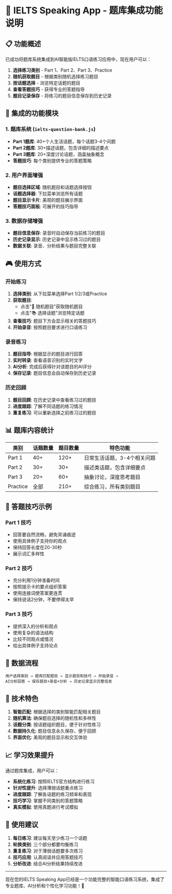# 🎯 IELTS Speaking App - 题库集成功能说明

## 📋 功能概述

已成功将题库系统集成到AI智能版IELTS口语练习应用中，现在用户可以：

1. **选择练习类别** - Part 1、Part 2、Part 3、Practice
2. **随机获取题目** - 根据类别随机选择练习题目
3. **按话题选择** - 浏览特定话题的题目
4. **查看答题技巧** - 获得专业的答题指导
5. **题目记录保存** - 将练习的题目信息保存到历史记录

## 🔧 集成的功能模块

### 1. 题库系统 (`ielts-question-bank.js`)
- **Part 1题库**: 40+个人生活话题，每个话题3-4个问题
- **Part 2题库**: 30+描述话题，包含详细的描述要点
- **Part 3题库**: 20+深度讨论话题，涵盖抽象概念
- **答题技巧**: 每个类别提供专业的答题策略

### 2. 用户界面增强
- **题目选择区域**: 随机题目和话题选择按钮
- **话题选择器**: 下拉菜单浏览所有话题
- **题目显示卡片**: 美观的题目展示界面
- **答题技巧面板**: 可展开的技巧指导

### 3. 数据存储增强
- **题目信息保存**: 录音时自动保存当前练习的题目
- **历史记录显示**: 历史记录中显示练习过的题目
- **数据关联**: 录音、分析结果与题目完整关联

## 🎮 使用方式

### 开始练习
1. **选择类别**: 从下拉菜单选择Part 1/2/3或Practice
2. **获取题目**: 
   - 点击"🎲 随机题目"获取随机题目
   - 点击"📚 选择话题"浏览特定话题
3. **查看技巧**: 题目下方会显示相关的答题技巧
4. **开始录音**: 按照题目要求进行口语练习

### 录音练习
1. **题目指导**: 根据显示的题目进行回答
2. **实时转录**: 查看语音识别的实时文字
3. **AI分析**: 完成后获得针对该题目的AI评分
4. **保存记录**: 题目信息会自动保存到历史记录

### 历史回顾
1. **题目回顾**: 在历史记录中查看练习过的题目
2. **进度跟踪**: 了解不同话题的练习情况
3. **重复练习**: 可以重新选择之前练习过的题目

## 📊 题库内容统计

| 类别 | 话题数量 | 题目数量 | 特色功能 |
|------|----------|----------|----------|
| Part 1 | 40+ | 120+ | 日常生活话题，3-4个相关问题 |
| Part 2 | 30+ | 30+ | 描述类话题，包含详细要点 |
| Part 3 | 20+ | 60+ | 抽象讨论，深度思考题目 |
| Practice | 全部 | 210+ | 综合练习，所有类别题目 |

## 🎯 答题技巧示例

### Part 1 技巧
- 回答要自然流畅，避免背诵痕迹
- 使用具体例子支持你的观点
- 保持回答长度在20-30秒
- 展示词汇多样性

### Part 2 技巧
- 充分利用1分钟准备时间
- 按照提示卡的要点组织答案
- 使用连接词使答案更连贯
- 保持说话2分钟，不要停得太早

### Part 3 技巧
- 提供深入的分析和观点
- 使用复杂的语法结构
- 比较不同观点或情况
- 给出具体例子支持论点

## 🔄 数据流程

```
用户选择类别 → 题库匹配题目 → 显示题目和技巧 → 开始录音 → 
AI分析回答 → 保存题目+录音+分析 → 历史记录显示完整信息
```

## 🚀 技术特色

1. **智能匹配**: 根据选择的类别智能匹配相关题目
2. **随机算法**: 确保题目选择的随机性和多样性
3. **话题分类**: 按话题组织题目，便于针对性练习
4. **数据持久化**: 题目信息永久保存，便于回顾
5. **界面优化**: 美观的题目显示和交互体验

## 📈 学习效果提升

通过题库集成，用户可以：

- **系统化练习**: 按照IELTS官方结构进行练习
- **针对性提升**: 选择薄弱话题重点练习
- **进度跟踪**: 了解各话题的练习频率和表现
- **技巧学习**: 掌握不同类别的答题策略
- **真实模拟**: 使用真题进行考试模拟

## 🎊 使用建议

1. **每日练习**: 建议每天至少练习一个话题
2. **轮换类别**: 三个部分都要均衡练习
3. **重复练习**: 对于薄弱话题要多次练习
4. **技巧应用**: 认真阅读并应用答题技巧
5. **分析改进**: 结合AI分析结果持续改进

---

现在您的IELTS Speaking App已经是一个功能完整的智能口语练习系统，集成了专业题库、AI分析和个性化学习功能！🎉 